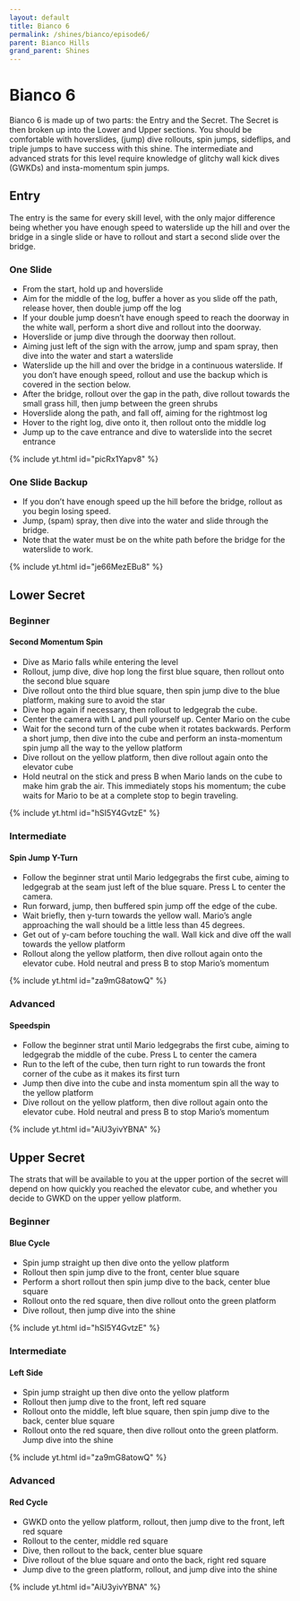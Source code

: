 ```yaml
---
layout: default 
title: Bianco 6
permalink: /shines/bianco/episode6/
parent: Bianco Hills
grand_parent: Shines
---
```

# Bianco 6
Bianco 6 is made up of two parts: the Entry and the Secret. The Secret is then broken up into the Lower and Upper sections. You should be comfortable with hoverslides, (jump) dive rollouts, spin jumps, sideflips, and triple jumps to have success with this shine. The intermediate and advanced strats for this level require knowledge of glitchy wall kick dives (GWKDs) and insta-momentum spin jumps.
## Entry
The entry is the same for every skill level, with the only major difference being whether you have enough speed to waterslide up the hill and over the bridge in a single slide or have to rollout and start a second slide over the bridge.
### One Slide
- From the start, hold up and hoverslide
- Aim for the middle of the log, buffer a hover as you slide off the path, release hover, then double jump off the log
- If your double jump doesn’t have enough speed to reach the doorway in the white wall, perform a short dive and rollout into the doorway.
- Hoverslide or jump dive through the doorway then rollout.
- Aiming just left of the sign with the arrow, jump and spam spray, then dive into the water and start a waterslide
- Waterslide up the hill and over the bridge in a continuous waterslide. If you don’t have enough speed, rollout and use the backup which is covered in the section below.
- After the bridge, rollout over the gap in the path, dive rollout towards the small grass hill, then jump between the green shrubs
- Hoverslide along the path, and fall off, aiming for the rightmost log
- Hover to the right log, dive onto it, then rollout onto the middle log
- Jump up to the cave entrance and dive to waterslide into the secret entrance

{% include yt.html id="picRx1Yapv8" %}
### One Slide Backup
- If you don’t have enough speed up the hill before the bridge, rollout as you begin losing speed.
- Jump, (spam) spray, then dive into the water and slide through the bridge.
- Note that the water must be on the white path before the bridge for the waterslide to work.

{% include yt.html id="je66MezEBu8" %}
## Lower Secret
### Beginner
#### Second Momentum Spin
- Dive as Mario falls while entering the level
- Rollout, jump dive, dive hop long the first blue square, then rollout onto the second blue square
- Dive rollout onto the third blue square, then spin jump dive to the blue platform, making sure to avoid the star
- Dive hop again if necessary, then rollout to ledgegrab the cube.
- Center the camera with L and pull yourself up. Center Mario on the cube
- Wait for the second turn of the cube when it rotates backwards. Perform a short jump, then dive into the cube and perform an insta-momentum spin jump all the way to the yellow platform
- Dive rollout on the yellow platform, then dive rollout again onto the elevator cube
- Hold neutral on the stick and press B when Mario lands on the cube to make him grab the air. This immediately stops his momentum; the cube waits for Mario to be at a complete stop to begin traveling.

{% include yt.html id="hSI5Y4GvtzE" %}
### Intermediate
#### Spin Jump Y-Turn
- Follow the beginner strat until Mario ledgegrabs the first cube, aiming to ledgegrab at the seam just left of the blue square. Press L to center the camera.
- Run forward, jump, then buffered spin jump off the edge of the cube.
- Wait briefly, then y-turn towards the yellow wall. Mario’s angle approaching the wall should be a little less than 45 degrees.
- Get out of y-cam before touching the wall. Wall kick and dive off the wall towards the yellow platform
- Rollout along the yellow platform, then dive rollout again onto the elevator cube. Hold neutral and press B to stop Mario’s momentum

{% include yt.html id="za9mG8atowQ" %}
### Advanced
#### Speedspin
- Follow the beginner strat until Mario ledgegrabs the first cube, aiming to ledgegrab the middle of the cube. Press L to center the camera
- Run to the left of the cube, then turn right to run towards the front corner of the cube as it makes its first turn
- Jump then dive into the cube and insta momentum spin all the way to the yellow platform
- Dive rollout on the yellow platform, then dive rollout again onto the elevator cube. Hold neutral and press B to stop Mario’s momentum

{% include yt.html id="AiU3yivYBNA" %}
## Upper Secret
The strats that will be available to you at the upper portion of the secret will depend on how quickly you reached the elevator cube, and whether you decide to GWKD on the upper yellow platform.
### Beginner
#### Blue Cycle
- Spin jump straight up then dive onto the yellow platform
- Rollout then spin jump dive to the front, center blue square
- Perform a short rollout then spin jump dive to the back, center blue square
- Rollout onto the red square, then dive rollout onto the green platform
- Dive rollout, then jump dive into the shine

{% include yt.html id="hSI5Y4GvtzE" %}
### Intermediate
#### Left Side
- Spin jump straight up then dive onto the yellow platform
- Rollout then jump dive to the front, left red square
- Rollout onto the middle, left blue square, then spin jump dive to the back, center blue square
- Rollout onto the red square, then dive rollout onto the green platform. Jump dive into the shine

{% include yt.html id="za9mG8atowQ" %}
### Advanced
#### Red Cycle
- GWKD onto the yellow platform, rollout, then jump dive to the front, left red square
- Rollout to the center, middle red square
- Dive, then rollout to the back, center blue square
- Dive rollout of the blue square and onto the back, right red square
- Jump dive to the green platform, rollout, and jump dive into the shine

{% include yt.html id="AiU3yivYBNA" %}
